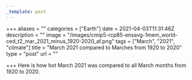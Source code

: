 ```yaml
---
_template: post
---
```




+++
aliases = ""
categories = ["Earth"]
date = 2021-04-03T11:31:46Z
description = ""
image = "/images/cmip5-rcp85-ensavg-1mem_world-ced_t2_mar_2021_minus_1920-2020_af.png"
tags = ["March", "2021", "climate"]
title = "March 2021 compared to Marches from 1920 to 2020"
type = "post"
url = ""

+++
Here is how hot March 2021 was compared to all March months from 1920 to 2020.
